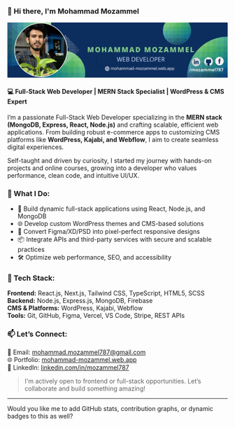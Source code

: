 ### 👋 Hi there, I'm Mohammad Mozammel

![Full-Stack Web Developer | MERN Stack Specialist | WordPress & CMS Expert](https://raw.githubusercontent.com/mozammel787/mozammel787/main/0BE8E23F-1994-4998-BD2B-183EE3CE01E3.jpeg)

#### 💻 Full-Stack Web Developer | MERN Stack Specialist | WordPress & CMS Expert

I’m a passionate Full-Stack Web Developer specializing in the **MERN stack (MongoDB, Express, React, Node.js)** and crafting scalable, efficient web applications. From building robust e-commerce apps to customizing CMS platforms like **WordPress, Kajabi, and Webflow**, I aim to create seamless digital experiences.

Self-taught and driven by curiosity, I started my journey with hands-on projects and online courses, growing into a developer who values performance, clean code, and intuitive UI/UX.

### 🚀 What I Do:
- 🧠 Build dynamic full-stack applications using React, Node.js, and MongoDB
- 🌐 Develop custom WordPress themes and CMS-based solutions
- 🧩 Convert Figma/XD/PSD into pixel-perfect responsive designs
- 📦 Integrate APIs and third-party services with secure and scalable practices
- 🛠 Optimize web performance, SEO, and accessibility

### 🧠 Tech Stack:
**Frontend:** React.js, Next.js, Tailwind CSS, TypeScript, HTML5, SCSS  
**Backend:** Node.js, Express.js, MongoDB, Firebase  
**CMS & Platforms:** WordPress, Kajabi, Webflow  
**Tools:** Git, GitHub, Figma, Vercel, VS Code, Stripe, REST APIs

### 📫 Let’s Connect:
📧 Email: mohammad.mozammel787@gmail.com  
🌐 Portfolio: [mohammad-mozammel.web.app](https://mohammad-mozammel.web.app)  
🔗 LinkedIn: [linkedin.com/in/mozammel787](https://linkedin.com/in/mozammel787)

> I'm actively open to frontend or full-stack opportunities. Let’s collaborate and build something amazing!

---

Would you like me to add GitHub stats, contribution graphs, or dynamic badges to this as well?
